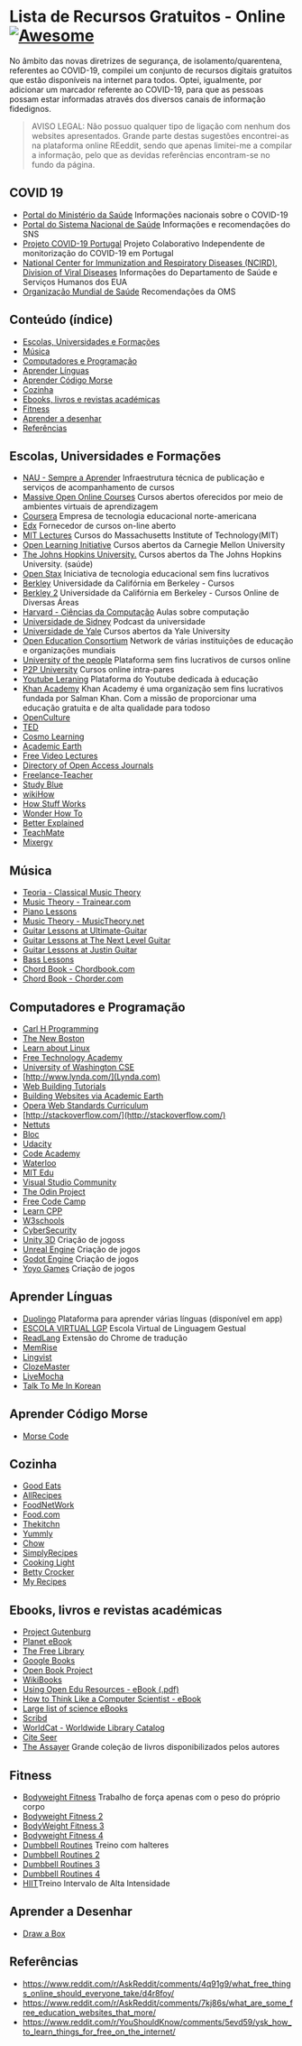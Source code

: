 # Lista de Recursos Gratuitos - Online [![Awesome](https://awesome.re/badge.svg)](https://awesome.re)

No âmbito das novas diretrizes de segurança, de isolamento/quarentena, referentes ao COVID-19, compilei um conjunto de recursos digitais gratuitos que estão disponíveis na internet para todos. Optei, igualmente, por adicionar um marcador referente ao COVID-19, para que as pessoas possam estar informadas através dos diversos canais de informação fidedignos.

> AVISO LEGAL: Não possuo qualquer tipo de ligação com nenhum dos websites apresentados. Grande parte destas sugestões encontrei-as na plataforma online REeddit, sendo que apenas limitei-me a compilar a informação, pelo que as devidas referências encontram-se no fundo da página. 

## COVID 19
- [Portal do Ministério da Saúde](https://covid19.min-saude.pt/) Informações nacionais sobre o COVID-19
- [Portal do Sistema Nacional de Saúde](https://www.sns.gov.pt/) Informações e recomendações do SNS
- [Projeto COVID-19 Portugal](https://aperaltasantos.github.io/covid_pt) Projeto Colaborativo Independente de monitorização do COVID-19 em Portugal
- [National Center for Immunization and Respiratory Diseases (NCIRD), Division of Viral Diseases](https://www.cdc.gov/coronavirus/2019-ncov/index.html) Informações do Departamento de Saúde e Serviços Humanos dos EUA
- [Organização Mundial de Saúde](https://www.who.int/emergencies/diseases/novel-coronavirus-2019) Recomendações da OMS

## Conteúdo (índice)
- [Escolas, Universidades e Formações](#escolas-universidades-e-formações)
- [Música](#música)
- [Computadores e Programação](#computadores-e-programação)
- [Aprender Línguas](#aprender-línguas)
- [Aprender Código Morse](#aprender-código-morse)
- [Cozinha](#cozinha)
- [Ebooks, livros e revistas académicas](#ebooks-livros-e-revistas-académicas)
- [Fitness](#Fitness)
- [Aprender a desenhar](#aprender-a-desenhar)
- [Referências](#referências)



   
 ## Escolas, Universidades e Formações
- [NAU - Sempre a Aprender](https://lms.nau.edu.pt/) Infraestrutura técnica de publicação e serviços de acompanhamento de cursos
- [Massive Open Online Courses](https://www.mooc.org/) Cursos abertos oferecidos por meio de ambientes virtuais de aprendizagem
- [Coursera](https://www.coursera.org/) Empresa de tecnologia educacional norte-americana
- [Edx](https://www.edx.org/) Fornecedor de cursos on-line aberto
- [MIT Lectures](https://ocw.mit.edu/courses/) Cursos do Massachusetts Institute of Technology(MIT)
- [Open Learning Initiative](http://oli.cmu.edu/) Cursos abertos da Carnegie Mellon University
- [The Johns Hopkins University.](https://ocw.jhsph.edu/) Cursos abertos da The Johns Hopkins University. (saúde)
- [Open Stax](https://cnx.org/) Iniciativa de tecnologia educacional sem fins lucrativos
- [Berkley](http://webcast.berkeley.edu/) Universidade da Califórnia em Berkeley - Cursos
- [Berkley 2](https://education.jimmyr.com/) Universidade da Califórnia em Berkeley - Cursos Online de Diversas Áreas
- [Harvard - Ciências da Computação](http://computerscience1.tv/2010/spring/) Aulas sobre computação
- [Universidade de Sidney](https://www.sydney.edu.au/news-opinion/podcasts.html) Podcast da universidade
- [Universidade de Yale](https://oyc.yale.edu/) Cursos abertos da Yale University
- [Open Education Consortium](https://www.oeconsortium.org/) Network de várias instituições de educação e organizações mundiais
- [University of the people](https://www.uopeople.edu/) Plataforma sem fins lucrativos de cursos online
- [P2P University](http://p2pu.org/en/) Cursos online intra-pares
- [Youtube Leraning](https://www.youtube.com/education?b=400) Plataforma do Youtube dedicada à educação
- [Khan Academy](https://www.khanacademy.org/) Khan Academy é uma organização sem fins lucrativos fundada por Salman Khan. Com a missão de proporcionar uma educação gratuita e de alta qualidade para todoso
- [OpenCulture](http://www.openculture.com/) 
- [TED](https://www.ted.com/) 
- [Cosmo Learning](https://cosmolearning.org/) 
- [Academic Earth](https://academicearth.org/) 
- [Free Video Lectures](https://freevideolectures.com/) 
- [Directory of Open Access Journals](https://www.doaj.org/) 
- [Freelance-Teacher](http://www.freelance-teacher.com/videos.html) 
- [Study Blue](https://www.studyblue.com/#Start) 
- [wikiHow](https://www.wikihow.com/Main-Page) 
- [How Stuff Works](https://www.howstuffworks.com/) 
- [Wonder How To](https://www.wonderhowto.com/) 
- [Better Explained](https://betterexplained.com/) 
- [TeachMate](https://teachmate.org/)
- [Mixergy](https://mixergy.com/) 


 ## Música
- [Teoria - Classical Music Theory](http://teoria.com/) 
- [Music Theory - Trainear.com](https://trainear.com/) 
- [Piano Lessons](https://howtoplaypiano.ca/)
- [Music Theory - MusicTheory.net](http://www.musictheory.net/) 
- [Guitar Lessons at Ultimate-Guitar](http://www.ultimate-guitar.com/lessons/) 
- [Guitar Lessons at The Next Level Guitar](https://nextlevelguitar.com/premium/) 
- [Guitar Lessons at Justin Guitar](http://www.justinguitar.com/) 
- [Bass Lessons](http://playbassnow.com/) 
- [Chord Book - Chordbook.com](http://www.chordbook.com/guitarchords.php)
- [Chord Book - Chorder.com](http://www.chorder.com/guitar-chords/) 


 ## Computadores e Programação
- [Carl H Programming](http://www.highercomputingforeveryone.com/) 
- [The New Boston](https://pt-br.classpert.com/) 
- [Learn about Linux](https://www.udemy.com/course/red-hat-enterprise-linux-technical-overview/?LSNPUBID=JVFxdTr9V80&ranEAID=JVFxdTr9V80&ranMID=39197&ranSiteID=JVFxdTr9V80-YWB3bHQ1JgvElSXSpLOpUw) 
- [Free Technology Academy](http://ftacademy.org/) 
- [University of Washington CSE](https://www.cs.washington.edu/education/courses)
- [http://www.lynda.com/](Lynda.com) 
- [Web Building Tutorials](http://www.w3schools.com/) 
- [Building Websites via Academic Earth](http://academicearth.org/courses/building-dynamic-websites) 
- [Opera Web Standards Curriculum](http://www.opera.com/company/education/curriculum/) 
- [http://stackoverflow.com/](http://stackoverflow.com/) 
- [Nettuts](http://nettuts.com/)
- [Bloc](http://www.trybloc.com/) 
- [Udacity](https://www.udacity.com/) 
- [Code Academy](https://www.codecademy.com/) 
- [Waterloo](http://cscircles.cemc.uwaterloo.ca/) 
- [MIT Edu](http://scratch.mit.edu/) 
- [Visual Studio Community](https://www.visualstudio.com/)
- [The Odin Project](http://www.theodinproject.com/) 
- [Free Code Camp](http://www.freecodecamp.com/) 
- [Learn CPP](http://learncpp.com/) 
- [W3schools](http://www.w3schools.com/) 
- [CyberSecurity](https://www.cybrary.it/) 
- [Unity 3D](http://unity3d.com/get-unity) Criação de jogoss
- [Unreal Engine](https://www.unrealengine.com/) Criação de jogos
- [Godot Engine](http://www.godotengine.org/) Criação de jogos
- [Yoyo Games](http://www.yoyogames.com/get) Criação de jogos

 ## Aprender Línguas
- [Duolingo](https://www.duolingo.com/) Plataforma para aprender várias línguas (disponível em app)
- [ESCOLA VIRTUAL LGP](http://www.lgpescolavirtual.pt/) Escola Virtual de Linguagem Gestual
- [ReadLang](http://readlang.com/) Extensão do Chrome de tradução
- [MemRise](https://www.memrise.com/)
- [Lingvist](https://lingvist.io/) 
- [ClozeMaster](https://www.clozemaster.com/) 
- [LiveMocha](http://www.livemocha.com/) 
- [Talk To Me In Korean](http://talktomeinkorean.com/) 

 ## Aprender Código Morse
- [Morse Code](https://www.morsecode.io/) 

 ## Cozinha
- [Good Eats](http://www.goodeatsfanpage.com/GEFP/index.htm) 
- [AllRecipes](http://www.allrecipes.com/) 
- [FoodNetWork](http://www.foodnetwork.com/)
- [Food.com](http://www.food.com/)
- [Thekitchn](http://www.thekitchn.com/)
- [Yummly](http://www.yummly.com/)
- [Chow](http://www.chow.com/)
- [SimplyRecipes](http://www.simplyrecipes.com/)
- [Cooking Light](http://www.cookinglight.com/)
- [Betty Crocker](http://www.bettycrocker.com/)
- [My Recipes](http://www.myrecipes.com/)

 ## Ebooks, livros e revistas académicas
- [Project Gutenburg](http://www.gutenberg.org/wiki/Main_Page)
- [Planet eBook](http://www.planetebook.com/about.asp)
- [The Free Library](http://www.thefreelibrary.com/)
- [Google Books](http://books.google.com/)
- [Open Book Project](http://openbookproject.net/)
- [WikiBooks](http://en.wikibooks.org/wiki/Main_Page)
- [Using Open Edu Resources - eBook (.pdf)](http://works.bepress.com/cgi/viewcontent.cgi?article=1003&context=anne_arendt)
- [How to Think Like a Computer Scientist - eBook](http://openbookproject.net/thinkcs/python/english2e/index.html)
- [Large list of science eBooks](http://asterix.msp.univie.ac.at/)
- [Scribd](http://www.scribd.com/)
- [WorldCat - Worldwide Library Catalog](https://www.worldcat.org/)
- [Cite Seer](http://citeseerx.ist.psu.edu/)
- [The Assayer](http://theassayer.org/) Grande coleção de livros disponibilizados pelos autores

 ## Fitness
- [Bodyweight Fitness](https://old.reddit.com/r/bodyweightfitness/wiki/kb/recommended_routine) Trabalho de força apenas com o peso do próprio corpo
- [Bodyweight Fitness 2](http://www.startbodyweight.com/p/start-bodyweight-basic-routine.html)
- [BodyWeight Fitness 3](https://old.reddit.com/r/bodyweightfitness/wiki/move)
- [Bodyweight Fitness 4](https://old.reddit.com/r/bodyweightfitness/wiki/kb/skillday)
- [Dumbbell Routines](http://old.reddit.com/r/Fitness/comments/zc0uy/a_beginner_dumbbell_program_the_dumbbell_stopgap/) Treino com halteres
- [Dumbbell Routines 2](http://old.reddit.com/r/Fitness/comments/2e79y4/dumbbell_ppl_proposed_alternative_to_dumbbell/)
- [Dumbbell Routines 3](https://www.muscleandstrength.com/workouts/frankoman-dumbbell-only-split.html)
- [Dumbbell Routines 4](https://forum.bodybuilding.com/showthread.php?p=1266579671#post1266579671)
- [HIIT](https://www.bodybuilding.com/content/ultimate-8-week-hiit-for-fat-burning-program.html)Treino Intervalo de Alta Intensidade

 ## Aprender a Desenhar
 - [Draw a Box](https://drawabox.com/)

 ## Referências
 - https://www.reddit.com/r/AskReddit/comments/4q91g9/what_free_things_online_should_everyone_take/d4r8foy/
-  https://www.reddit.com/r/AskReddit/comments/7kj86s/what_are_some_free_education_websites_that_more/
-  https://www.reddit.com/r/YouShouldKnow/comments/5evd59/ysk_how_to_learn_things_for_free_on_the_internet/

 
